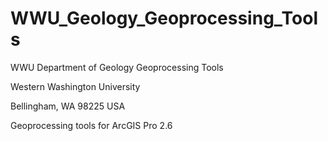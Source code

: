 # WWU_Geology_Geoprocessing_Tools

WWU Department of Geology Geoprocessing Tools

Western Washington University

Bellingham, WA 98225 USA

Geoprocessing tools for ArcGIS Pro 2.6

